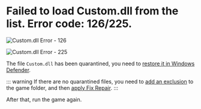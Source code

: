 # Failed to load Custom.dll from the list. Error code: 126/225.

![Custom.dll Error - 126](/ru/assets/errors/custom.dll-error-126.png)

![Custom.dll Error - 225](/ru/assets/errors/custom.dll-error-225.png)

The file `Custom.dll` has been quarantined, you need to [restore it in Windows Defender](/ru/restore-files.md).

::: warning If there are no quarantined files, you need to [add an exclusion](/ru/add-exclusion.md) to the game folder, and then [apply Fix Repair](/ru/fix-repair.md).
:::

After that, run the game again.